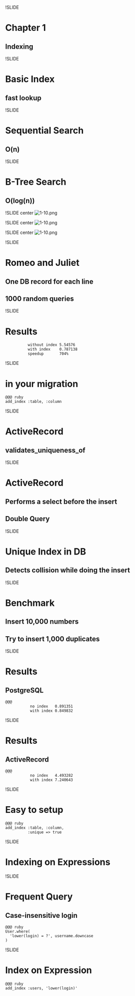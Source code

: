 !SLIDE
# Chapter 1
## Indexing

!SLIDE
# Basic Index
## fast lookup

!SLIDE
# Sequential Search
## O(n)

!SLIDE
# B-Tree Search
## O(log(n))

!SLIDE center
![1-10.png](1-10.png)

!SLIDE center
![1-10.png](1-100.png)

!SLIDE center
![1-10.png](1-1000.png)

!SLIDE
# Romeo and Juliet
## One DB record for each line
## 1000 random queries

!SLIDE
# Results
              without index 5.54576
              with index    0.787138
              speedup       704%

!SLIDE
# in your migration
    @@@ ruby
    add_index :table, :column

!SLIDE
# ActiveRecord
## validates\_uniqueness\_of

!SLIDE
# ActiveRecord
## Performs a select before the insert
## Double Query

!SLIDE
# Unique Index in DB
## Detects collision while doing the insert

!SLIDE
# Benchmark
## Insert 10,000 numbers
## Try to insert 1,000 duplicates


!SLIDE
# Results
## PostgreSQL
    @@@
               no index   0.891351
               with index 0.849832

!SLIDE
# Results
## ActiveRecord
    @@@      
               no index   4.493282
               with index 7.240643

!SLIDE
# Easy to setup
    @@@ ruby
    add_index :table, :column,
              :unique => true

!SLIDE
# Indexing on Expressions

!SLIDE
# Frequent Query
## Case-insensitive login
    @@@ ruby
    User.where(
      'lower(login) = ?', username.downcase
    )

!SLIDE
# Index on Expression
    @@@ ruby
    add_index :users, 'lower(login)'
